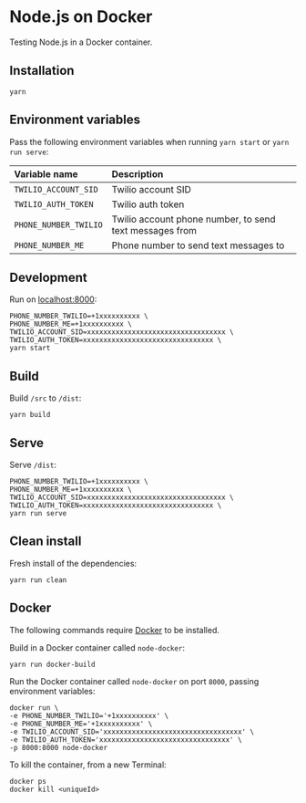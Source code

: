 # Node.js on Docker

Testing Node.js in a Docker container.

## Installation

```
yarn
```

## Environment variables

Pass the following environment variables when running `yarn start` or `yarn run serve`:

| Variable name | Description
:--- | :---
`TWILIO_ACCOUNT_SID` | Twilio account SID
`TWILIO_AUTH_TOKEN` | Twilio auth token
`PHONE_NUMBER_TWILIO` | Twilio account phone number, to send text messages from
`PHONE_NUMBER_ME` | Phone number to send text messages to

## Development

Run on [localhost:8000](http://localhost:8000):

```
PHONE_NUMBER_TWILIO=+1xxxxxxxxxx \
PHONE_NUMBER_ME=+1xxxxxxxxxx \
TWILIO_ACCOUNT_SID=xxxxxxxxxxxxxxxxxxxxxxxxxxxxxxxxxx \
TWILIO_AUTH_TOKEN=xxxxxxxxxxxxxxxxxxxxxxxxxxxxxxxx \
yarn start
```

## Build

Build `/src` to `/dist`:

```
yarn build
```

## Serve

Serve `/dist`:

```
PHONE_NUMBER_TWILIO=+1xxxxxxxxxx \
PHONE_NUMBER_ME=+1xxxxxxxxxx \
TWILIO_ACCOUNT_SID=xxxxxxxxxxxxxxxxxxxxxxxxxxxxxxxxxx \
TWILIO_AUTH_TOKEN=xxxxxxxxxxxxxxxxxxxxxxxxxxxxxxxx \
yarn run serve
```

## Clean install

Fresh install of the dependencies:

```
yarn run clean
```

## Docker

The following commands require [Docker](https://www.docker.com/) to be installed.

Build in a Docker container called `node-docker`:

```
yarn run docker-build
```

Run the Docker container called `node-docker` on port `8000`, passing environment variables:

```
docker run \
-e PHONE_NUMBER_TWILIO='+1xxxxxxxxxx' \
-e PHONE_NUMBER_ME='+1xxxxxxxxxx' \
-e TWILIO_ACCOUNT_SID='xxxxxxxxxxxxxxxxxxxxxxxxxxxxxxxxxx' \
-e TWILIO_AUTH_TOKEN='xxxxxxxxxxxxxxxxxxxxxxxxxxxxxxxx' \
-p 8000:8000 node-docker
```

To kill the container, from a new Terminal:

```
docker ps
docker kill <uniqueId>
```
